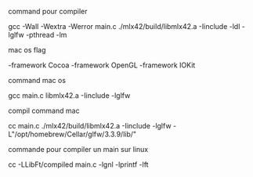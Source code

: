 command pour compiler

gcc -Wall -Wextra -Werror main.c ./mlx42/build/libmlx42.a -Iinclude -ldl -lglfw -pthread -lm

mac os flag

-framework Cocoa -framework OpenGL -framework IOKit

command mac os

gcc main.c libmlx42.a -Iinclude -lglfw

compil command mac

cc main.c ./mlx42/build/libmlx42.a -Iinclude -lglfw -L"/opt/homebrew/Cellar/glfw/3.3.9/lib/"


commande pour compiler un main sur linux 

cc -LLibFt/compiled  main.c -lgnl -lprintf -lft